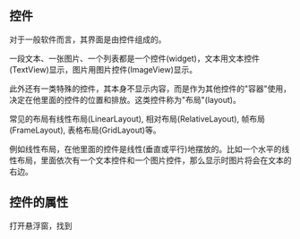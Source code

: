 
## 控件

对于一般软件而言，其界面是由控件组成的。

一段文本、一张图片、一个列表都是一个控件(widget)，文本用文本控件(TextView)显示，图片用图片控件(ImageView)显示。

此外还有一类特殊的控件，其本身不显示内容，而是作为其他控件的"容器"使用，决定在他里面的控件的位置和排放。这类控件称为"布局"(layout)。

常见的布局有线性布局(LinearLayout), 相对布局(RelativeLayout), 帧布局(FrameLayout), 表格布局(GridLayout)等。

例如线性布局，在他里面的控件是线性(垂直或平行)地摆放的。比如一个水平的线性布局，里面依次有一个文本控件和一个图片控件，那么显示时图片将会在文本的右边。

## 控件的属性

打开悬浮窗，找到
